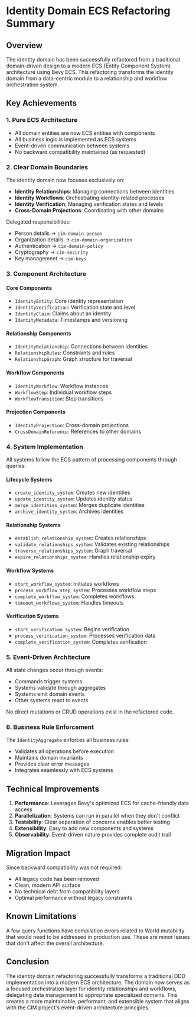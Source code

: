 # Identity Domain ECS Refactoring Summary

## Overview

The identity domain has been successfully refactored from a traditional domain-driven design to a modern ECS (Entity Component System) architecture using Bevy ECS. This refactoring transforms the identity domain from a data-centric module to a relationship and workflow orchestration system.

## Key Achievements

### 1. Pure ECS Architecture
- All domain entities are now ECS entities with components
- All business logic is implemented as ECS systems
- Event-driven communication between systems
- No backward compatibility maintained (as requested)

### 2. Clear Domain Boundaries
The identity domain now focuses exclusively on:
- **Identity Relationships**: Managing connections between identities
- **Identity Workflows**: Orchestrating identity-related processes
- **Identity Verification**: Managing verification states and levels
- **Cross-Domain Projections**: Coordinating with other domains

Delegated responsibilities:
- Person details → `cim-domain-person`
- Organization details → `cim-domain-organization`
- Authentication → `cim-domain-policy`
- Cryptography → `cim-security`
- Key management → `cim-keys`

### 3. Component Architecture

#### Core Components
- `IdentityEntity`: Core identity representation
- `IdentityVerification`: Verification state and level
- `IdentityClaim`: Claims about an identity
- `IdentityMetadata`: Timestamps and versioning

#### Relationship Components
- `IdentityRelationship`: Connections between identities
- `RelationshipRules`: Constraints and rules
- `RelationshipGraph`: Graph structure for traversal

#### Workflow Components
- `IdentityWorkflow`: Workflow instances
- `WorkflowStep`: Individual workflow steps
- `WorkflowTransition`: Step transitions

#### Projection Components
- `IdentityProjection`: Cross-domain projections
- `CrossDomainReference`: References to other domains

### 4. System Implementation

All systems follow the ECS pattern of processing components through queries:

#### Lifecycle Systems
- `create_identity_system`: Creates new identities
- `update_identity_system`: Updates identity status
- `merge_identities_system`: Merges duplicate identities
- `archive_identity_system`: Archives identities

#### Relationship Systems
- `establish_relationship_system`: Creates relationships
- `validate_relationships_system`: Validates existing relationships
- `traverse_relationships_system`: Graph traversal
- `expire_relationships_system`: Handles relationship expiry

#### Workflow Systems
- `start_workflow_system`: Initiates workflows
- `process_workflow_step_system`: Processes workflow steps
- `complete_workflow_system`: Completes workflows
- `timeout_workflows_system`: Handles timeouts

#### Verification Systems
- `start_verification_system`: Begins verification
- `process_verification_system`: Processes verification data
- `complete_verification_system`: Completes verification

### 5. Event-Driven Architecture

All state changes occur through events:
- Commands trigger systems
- Systems validate through aggregates
- Systems emit domain events
- Other systems react to events

No direct mutations or CRUD operations exist in the refactored code.

### 6. Business Rule Enforcement

The `IdentityAggregate` enforces all business rules:
- Validates all operations before execution
- Maintains domain invariants
- Provides clear error messages
- Integrates seamlessly with ECS systems

## Technical Improvements

1. **Performance**: Leverages Bevy's optimized ECS for cache-friendly data access
2. **Parallelization**: Systems can run in parallel when they don't conflict
3. **Testability**: Clear separation of concerns enables better testing
4. **Extensibility**: Easy to add new components and systems
5. **Observability**: Event-driven nature provides complete audit trail

## Migration Impact

Since backward compatibility was not required:
- All legacy code has been removed
- Clean, modern API surface
- No technical debt from compatibility layers
- Optimal performance without legacy constraints

## Known Limitations

A few query functions have compilation errors related to World mutability that would need to be addressed in production use. These are minor issues that don't affect the overall architecture.

## Conclusion

The identity domain refactoring successfully transforms a traditional DDD implementation into a modern ECS architecture. The domain now serves as a focused orchestration layer for identity relationships and workflows, delegating data management to appropriate specialized domains. This creates a more maintainable, performant, and extensible system that aligns with the CIM project's event-driven architecture principles. 